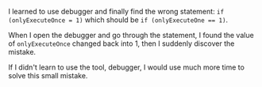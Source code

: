 I learned to use debugger and finally find the wrong statement: `if (onlyExecuteOnce = 1)` which should be `if (onlyExecuteOne == 1)`.

When I open the debugger and go through the statement, I found the value of `onlyExecuteOnce` changed back into 1, then I suddenly discover the mistake.

If I didn't learn to use the tool, debugger, I would use much more time to solve this small mistake.